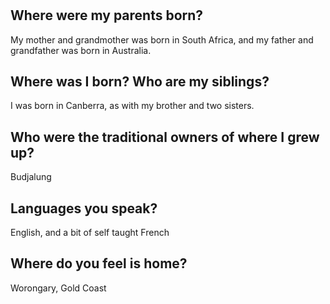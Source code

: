 #
## Where were my parents born?
My mother and grandmother was born in South Africa, and my father and grandfather was born in Australia.

## Where was I born? Who are my siblings?
I was born in Canberra, as with my brother and two sisters.

## Who were the traditional owners of where I grew up?
Budjalung

## Languages you speak?
English, and a bit of self taught French

## Where do you feel is home?
Worongary, Gold Coast
